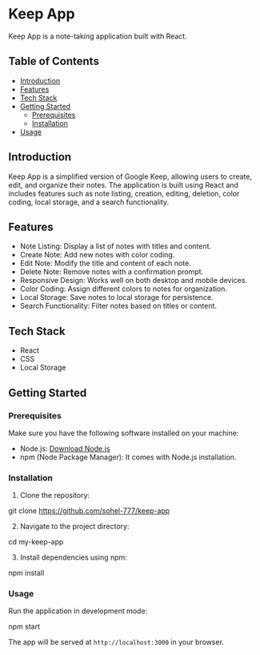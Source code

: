 # Keep App

Keep App is a note-taking application built with React.

## Table of Contents

- [Introduction](#introduction)
- [Features](#features)
- [Tech Stack](#tech-stack)
- [Getting Started](#getting-started)
  - [Prerequisites](#prerequisites)
  - [Installation](#installation)
- [Usage](#usage)

## Introduction

Keep App is a simplified version of Google Keep, allowing users to create, edit, and organize their notes. The application is built using React and includes features such as note listing, creation, editing, deletion, color coding, local storage, and a search functionality.

## Features

- Note Listing: Display a list of notes with titles and content.
- Create Note: Add new notes with color coding.
- Edit Note: Modify the title and content of each note.
- Delete Note: Remove notes with a confirmation prompt.
- Responsive Design: Works well on both desktop and mobile devices.
- Color Coding: Assign different colors to notes for organization.
- Local Storage: Save notes to local storage for persistence.
- Search Functionality: Filter notes based on titles or content.

## Tech Stack

- React
- CSS
- Local Storage

## Getting Started

### Prerequisites

Make sure you have the following software installed on your machine:

- Node.js: [Download Node.js](https://nodejs.org/)
- npm (Node Package Manager): It comes with Node.js installation.

### Installation

1. Clone the repository:

git clone https://github.com/sohel-777/keep-app

2. Navigate to the project directory:

cd my-keep-app

3. Install dependencies using npm:

npm install

### Usage

Run the application in development mode:

npm start

The app will be served at `http://localhost:3000` in your browser.
